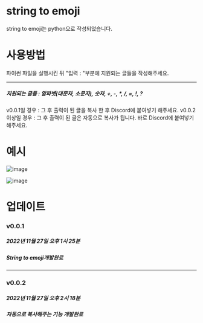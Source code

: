 # string to emoji
string to emoji는 python으로 작성되었습니다.

# 사용방법
파이썬 파일을 실행시킨 뒤 "입력 : "부분에 지원되는 글들을 작성해주세요.

----------
##### 지원되는 글들 : 알파벳(대문자, 소문자), 숫자, +, -, *, /, =, !, ?

v0.0.1일 경우 :
  그 후 출력이 된 글을 복사 한 후 Discord에 붙여넣기 해주세요.
v0.0.2이상일 경우 :
  그 후 출력이 된 글은 자동으로 복사가 됩니다.
  바로 Discord에 붙여넣기 해주세요.

# 예시
![image](https://user-images.githubusercontent.com/96653318/204119072-4fb08da6-7b9d-457b-9af7-67830acfdba4.png)

![image](https://user-images.githubusercontent.com/96653318/204119060-eb0ac6ea-2c47-42ac-b807-77de36fb2e16.png)

# 업데이트
### v0.0.1 
##### 2022년 11월 27일 오후 1시 25분
##### String to emoji개발완료
----------
### v0.0.2
##### 2022년 11월 27일 오후 2시 18분
##### 자동으로 복사해주는 기능 개발완료
